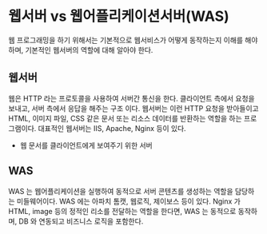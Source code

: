 # 웹서버 vs 웹어플리케이션서버(WAS)
웹 프로그래밍을 하기 위해서는 기본적으로 웹서비스가 어떻게 동작하는지 이해를 해야 하며, 기본적인 웹서버의 역할에 대해 알아야 한다. 

## 웹서버
웹은 HTTP 라는 프로토콜을 사용하여 서버간 통신을 한다. 클라이언트 측에서 요청을 보내고, 서버 측에서 응답을 해주는 구조 이다. 웹서버는 이런 HTTP 요청을 받아들이고 HTML, 이미지 파일, CSS 같은 문서 또는 리소스 데이터를 반환하는 역할을 하는 프로그램이다. 대표적인 웹서버는 IIS, Apache, Nginx 등이 있다.

- 웹 문서를 클라이언트에게 보여주기 위한 서버

## WAS
WAS 는 웹어플리케이션을 실행하여 동적으로 서버 콘텐츠를 생성하는 역할을 담당하는 미들웨어이다. WAS 에는 아파치 톰캣, 웹로직, 제이보스 등이 있다. Nginx 가 HTML, image 등의 정적인 리소를 전달하는 역할을 한다면, WAS 는 동적으로 동작하며, DB 와 연동되고 비즈니스 로직을 포함한다. 